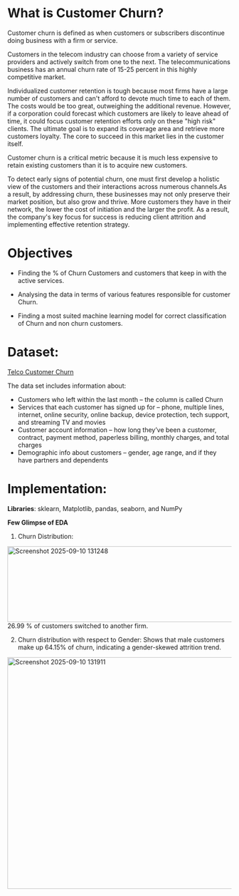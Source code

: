 # What is Customer Churn?

Customer churn is defined as when customers or subscribers discontinue doing business with a firm or service.

Customers in the telecom industry can choose from a variety of service providers and actively switch from one to the next. The telecommunications business has an annual churn rate of 15-25 percent in this highly competitive market.

Individualized customer retention is tough because most firms have a large number of customers and can't afford to devote much time to each of them. The costs would be too great, outweighing the additional revenue. However, if a corporation could forecast which customers are likely to leave ahead of time, it could focus customer retention efforts only on these "high risk" clients. The ultimate goal is to expand its coverage area and retrieve more customers loyalty. The core to succeed in this market lies in the customer itself.

Customer churn is a critical metric because it is much less expensive to retain existing customers than it is to acquire new customers.

To detect early signs of potential churn, one must first develop a holistic view of the customers and their interactions across numerous channels.As a result, by addressing churn, these businesses may not only preserve their market position, but also grow and thrive. More customers they have in their network, the lower the cost of initiation and the larger the profit. As a result, the company's key focus for success is reducing client attrition and implementing effective retention strategy.

# Objectives
* Finding the % of Churn Customers and customers that keep in with the active services.
  
* Analysing the data in terms of various features responsible for customer Churn.
  
* Finding a most suited machine learning model for correct classification of Churn and non churn customers.

# Dataset:
[Telco Customer Churn](https://www.kaggle.com/code/bhartiprasad17/customer-churn-p)

The data set includes information about:
* Customers who left within the last month – the column is called Churn
* Services that each customer has signed up for – phone, multiple lines, internet, online security, online backup, device protection, tech support, and streaming TV and movies
* Customer account information – how long they’ve been a customer, contract, payment method, paperless billing, monthly charges, and total charges
* Demographic info about customers – gender, age range, and if they have partners and dependents

# Implementation:
**Libraries**: sklearn, Matplotlib, pandas, seaborn, and NumPy

**Few Glimpse of EDA**

1. Churn Distribution:
<img width="1298" height="170" alt="Screenshot 2025-09-10 131248" src="https://github.com/user-attachments/assets/679f63b8-53ac-4f18-b5ed-9cea7ba43939" />
26.99 % of customers switched to another firm.


2. Churn distribution with respect to Gender:
   Shows that male customers make up 64.15% of churn, indicating a gender-skewed attrition trend.
<img width="600" height="520" alt="Screenshot 2025-09-10 131911" src="https://github.com/user-attachments/assets/c1a091bc-43e0-4dab-badb-4c96720b6215" />

        





   


